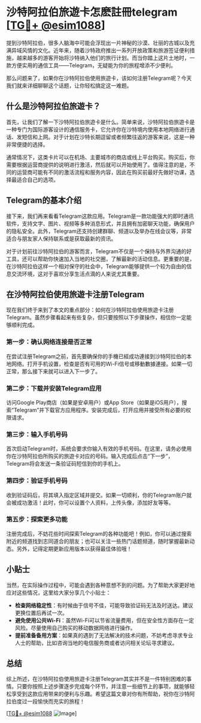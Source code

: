 # 沙特阿拉伯旅遊卡怎麽註冊telegram [[TG💪+ @esim1088](https://t.me/s/esim1088)]

提到沙特阿拉伯，很多人脑海中可能会浮现出一片神秘的沙漠、壮丽的古城以及充满异域风情的文化。近年来，随着沙特政府推出一系列开放政策和旅游签证便利措施，越来越多的游客开始将沙特纳入他们的旅行计划。而当你踏上这片土地时，一款方便实用的通信工具——Telegram，无疑能为你的旅程增添不少便利。

那么问题来了，如果你在沙特阿拉伯使用旅遊卡，该如何注册Telegram呢？今天我们就来详细聊聊这个话题，让你轻松搞定这一难题。

## 什么是沙特阿拉伯旅遊卡？

首先，让我们了解一下沙特阿拉伯旅遊卡是什么。简单来说，沙特阿拉伯旅遊卡是一种专门为国际游客设计的通信服务卡，它允许你在沙特境内使用本地网络进行通话、发短信和上网。对于计划在沙特长期逗留或者频繁往返的游客来说，这是一种非常便捷的选择。

通常情况下，这类卡片可以在机场、主要城市的商店或线上平台购买。购买后，你需要根据运营商提供的说明进行激活，然后就可以开始使用了。值得注意的是，不同的运营商可能有不同的激活流程和服务内容，因此在购买前最好先做好功课，选择最适合自己的选项。

## Telegram的基本介绍

接下来，我们再来看看Telegram这款应用。Telegram是一款功能强大的即时通讯软件，支持文字、图片、视频等多种消息形式，并且拥有加密聊天功能，确保用户的隐私安全。此外，Telegram还支持创建群聊、频道以及举办在线会议等，非常适合与朋友家人保持联系或是获取最新的资讯。

对于计划前往沙特阿拉伯的游客而言，Telegram不仅是一个保持与外界沟通的好工具，还可以帮助你快速加入当地的社交圈，了解最新的活动信息。更重要的是，在沙特阿拉伯这样一个相对保守的社会中，Telegram能够提供一个较为自由的信息交流环境，这对于喜欢分享生活点滴的人来说尤其重要。

## 在沙特阿拉伯使用旅遊卡注册Telegram

现在我们终于来到了本文的重点部分：如何在沙特阿拉伯使用旅遊卡注册Telegram。虽然步骤看起来有些复杂，但只要按照以下步骤操作，相信你一定能够顺利完成。

### 第一步：确认网络连接是否正常

在尝试注册Telegram之前，首先要确保你的手機已經成功連接到沙特阿拉伯的本地网络。打开手机设置，检查是否有可用的Wi-Fi信号或移動數據連接。如果一切正常，那么接下来就可以进入下一步了。

### 第二步：下载并安装Telegram应用

访问Google Play商店（如果是安卓用户）或App Store（如果是iOS用户），搜索“Telegram”并下载官方应用程序。安装完成后，打开应用并接受所有必要的权限请求。

### 第三步：输入手机号码

首次启动Telegram时，系统会要求你输入有效的手机号码。在这里，请务必使用你在沙特阿拉伯所购买的旅遊卡对应的号码。输入完成后点击“下一步”，Telegram将会发送一条验证码短信到你的手机上。

### 第四步：验证手机号码

收到验证码后，将其填入指定区域并提交。如果一切顺利，你的Telegram账户就会被成功激活！此时，你可以设置个人资料，上传头像，添加好友等等。

### 第五步：探索更多功能

注册完成后，不妨花些时间探索Telegram的各种功能吧！例如，你可以通过搜索附近的频道找到志同道合的朋友；也可以关注一些热门话题频道，随时掌握最新动态。另外，记得定期更新应用版本以获得最佳体验哦！

## 小贴士

当然，在实际操作过程中，可能会遇到各种意想不到的问题。为了帮助大家更好地应对这些情况，这里给大家分享几个小贴士：

- **检查网络稳定性**：有时候由于信号不佳，可能导致验证码无法及时送达。建议更换位置后再试一次。
- **避免使用公共Wi-Fi**：虽然Wi-Fi可以节省流量费用，但在安全性方面存在一定风险。尽量使用自己购买的移动数据网络进行操作。
- **提前准备备用方案**：如果真的遇到了无法解决的技术问题，不妨考虑寻求专业人士的帮助，比如咨询当地的电信服务商或者访问相关论坛寻求建议。

## 总结

综上所述，在沙特阿拉伯使用旅遊卡注册Telegram其实并不是一件特别困难的事情。只要你按照上述步骤逐步完成每个环节，并注意一些细节上的事项，就能够轻松享受到这款应用带来的便利与乐趣。希望这篇文章对你有所帮助，祝你在沙特阿拉伯度过一段愉快而充实的旅程！

[[TG💪+ @esim1088](https://t.me/s/esim1088) ![Image](https://i.postimg.cc/4NQfJmqS/Snipaste-2025-05-13-00-14-12.png)]